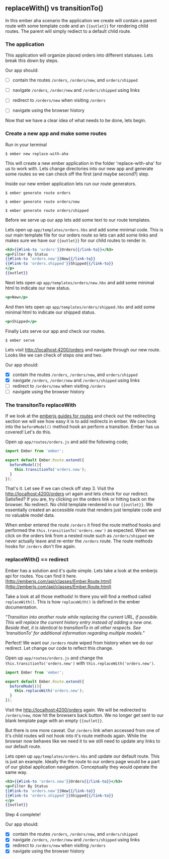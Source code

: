 ## replaceWith() vs transitionTo()

In this ember aha scenario the application we create will contain a parent route with some template code and an `{{outlet}}` for rendering child routes. The parent will simply rediect to a default child route.

### The application
This application will organize placed orders into different statuses.
Lets break this down by steps.

Our app should:
- [ ] contain the routes `/orders`, `/orders/new`, and `orders/shipped`
- [ ] navigate `/orders`, `/order/new` and `/orders/shipped` using links
- [ ] redirect to `/orders/new` when visiting `/orders`
- [ ] navigate using the browser history


Now that we have a clear idea of what needs to be done, lets begin.

### Create a new app and make some routes
Run in your terminal

`$ ember new replace-with-aha`

This will create a new ember application in the folder 'replace-with-aha' for us to work with. Lets change directories into our new app and generate some routes so we can check off the first (and maybe second?) step.

Inside our new ember application lets run our route generators.

`$ ember generate route orders`

`$ ember generate route orders/new`

`$ ember generate route orders/shipped`

Before we serve up our app lets add some text to our route templates.

Lets open up `app/templates/orders.hbs` and add some minimal code.
This is our main template file for our orders route so lets can add some links and makes sure we have our `{{outlet}}` for our child routes to render in.
```hbs
<h3>{{#link-to 'orders'}}Orders{{/link-to}}</h3>
<p>Filter By Status
{{#link-to 'orders.new'}}New{{/link-to}}
{{#link-to 'orders.shipped'}}Shipped{{/link-to}}
</p>
{{outlet}}
```

Next lets open up `app/templates/orders/new.hbs` and add some minimal html to indicate our new status.
```hbs
<p>New</p>
```

And then lets open up `app/templates/orders/shipped.hbs` and add some minimal html to indicate our shipped status.
```hbs
<p>Shipped</p>
```
Finally Lets serve our app and check our routes.

`$ ember serve`

Lets visit [http://localhost:4200/orders](http://localhost:4200/orders) and navigate through our new route. Looks like we can check of steps one and two.

Our app should:
- [x] contain the routes `/orders`, `/orders/new`, and `orders/shipped`
- [x] navigate `/orders`, `/order/new` and `/orders/shipped` using links
- [ ] redirect to `/orders/new` when visiting `/orders`
- [ ] navigate using the browser history

### The transitonTo replaceWith

If we look at the [emberjs guides for routes](https://guides.emberjs.com/v2.7.0/routing/redirection/) and check out the redirecting section we will see how easy it is to add redirects in ember. We can hook into the `beforeModel()` method hook an perform a transition. Ember has us covered! Let's do this.

Open up `app/routes/orders.js` and add the following code;
```javascript
import Ember from 'ember';

export default Ember.Route.extend({
  beforeModel(){
    this.transitionTo('orders.new');
  }
});
```

That's it. Let see if we can check off step 3. Visit the [http://localhost:4200/orders](http://localhost:4200/orders) url again and lets check for our redirect. Satisfied? If you are, try clicking on the orders link or hitting back on the browser. No redirect. No child template rendered in our `{{outlet}}`. We essentially created an accessible route that renders just template code and no valuable model data.

When ember entered the route `/orders` it fired the route method hooks and performed the `this.transitionTo('orders.new')` as expected. When we click on the orders link from a nested route such as `/orders/shipped` we never actually leave and re-enter the `/orders` route. The route methods hooks for `/orders` don't fire again.

### replaceWith() == redirect
Ember has a solution and it's quite simple. Lets take a look at the emberjs api for routes. You can find it here. [http://emberjs.com/api/classes/Ember.Route.html](http://emberjs.com/api/classes/Ember.Route.html)

Take a look at all those methods! In there you will find a method called `replaceWith()`. This is how `replaceWith()` is defined in the ember documentation.

*"Transition into another route while replacing the current URL, if possible. This will replace the current history entry instead of adding a new one. Beside that, it is identical to transitionTo in all other respects. See 'transitionTo' for additional information regarding multiple models."*

Perfect! We want our `/orders` route wiped from history when we do our redirect. Let change our code to reflect this change.

Open up `app/routes/orders.js` and change the `this.transitionTo('orders.new')` with `this.replaceWith('orders.new')`.
```javascript
import Ember from 'ember';

export default Ember.Route.extend({
  beforeModel(){
    this.replaceWith('orders.new');
  }
});
```

Visit the [http://localhost:4200/orders](http://localhost:4200/orders) again.  We will be redirected to `/orders/new`, now hit the browsers back button. We no longer get sent to our blank template page with an empty `{{outlet}}`.

But there is one more caveat. Our `/orders` link when accessed from one of it's child routes will not hook into it's route methods again. While the browser now behaves like we need it to we still need to update any links to our default route.

Lets open up `app/templates/orders.hbs` and update our default route. This is just an example. Ideally the the route to our orders page would be a part of our global application navigation. Conceptually they would operate the same way.
```hbs
<h3>{{#link-to 'orders.new'}}Orders{{/link-to}}</h3>
<p>Filter By Status
{{#link-to 'orders.new'}}New{{/link-to}}
{{#link-to 'orders.shipped'}}Shipped{{/link-to}}
</p>
{{outlet}}
```
Step 4 complete!

Our app should:
- [x] contain the routes `/orders`, `/orders/new`, and `orders/shipped`
- [x] navigate `/orders`, `/order/new` and `/orders/shipped` using links
- [x] redirect to `/orders/new` when visiting `/orders`
- [x] navigate using the browser history
